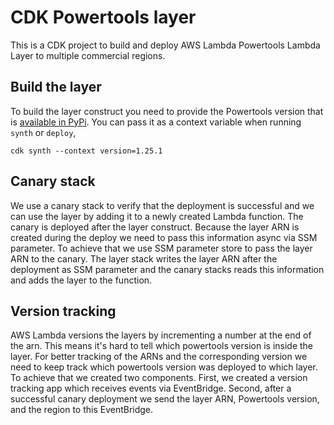 <!-- markdownlint-disable MD041 MD043-->
# CDK Powertools layer

This is a CDK project to build and deploy AWS Lambda Powertools Lambda Layer to multiple commercial regions.

## Build the layer

To build the layer construct you need to provide the Powertools version that is [available in PyPi](https://pypi.org/project/aws-lambda-powertools/).
You can pass it as a context variable when running `synth` or `deploy`,

```shell
cdk synth --context version=1.25.1
```

## Canary stack

We use a canary stack to verify that the deployment is successful and we can use the layer by adding it to a newly created Lambda function.
The canary is deployed after the layer construct. Because the layer ARN is created during the deploy we need to pass this information async via SSM parameter.
To achieve that we use SSM parameter store to pass the layer ARN to the canary.
The layer stack writes the layer ARN after the deployment as SSM parameter and the canary stacks reads this information and adds the layer to the function.

## Version tracking

AWS Lambda versions the layers by incrementing a number at the end of the arn.
This means it's hard to tell which powertools version is inside the layer.
For better tracking of the ARNs and the corresponding version we need to keep track which powertools version was deployed to which layer.
To achieve that we created two components. First, we created a version tracking app which receives events via EventBridge. Second, after a successful canary deployment we send the layer ARN, Powertools version, and the region to this EventBridge.
